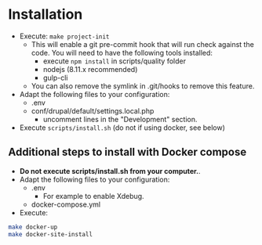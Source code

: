 # Installation

* Execute: `make project-init`
  * This will enable a git pre-commit hook that will run check against the code.
    You will need to have the following tools installed:
      * execute `npm install` in scripts/quality folder
      * nodejs (8.11.x recommended)
      * gulp-cli
  * You can also remove the symlink in .git/hooks to remove this feature.
* Adapt the following files to your configuration:
  * .env
  * conf/drupal/default/settings.local.php
    * uncomment lines in the "Development" section.
* Execute `scripts/install.sh` (do not if using docker, see below)

## Additional steps to install with Docker compose

* **Do not execute scripts/install.sh from your computer.**.
* Adapt the following files to your configuration:
  * .env
    * For example to enable Xdebug.
  * docker-compose.yml
* Execute:

```bash
make docker-up
make docker-site-install
```
